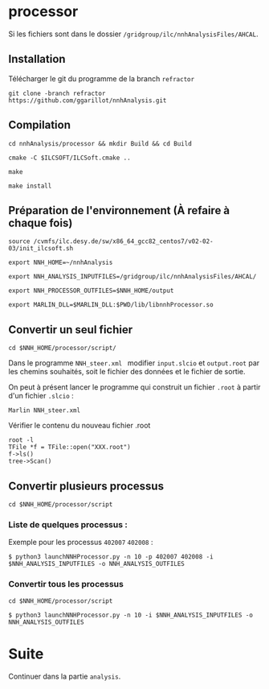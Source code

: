 # processor
Si les fichiers sont dans le dossier `/gridgroup/ilc/nnhAnalysisFiles/AHCAL`.

## Installation

Télécharger le git du programme de la branch `refractor`
```
git clone -branch refractor https://github.com/ggarillot/nnhAnalysis.git
```
## Compilation
```
cd nnhAnalysis/processor && mkdir Build && cd Build
```
```
cmake -C $ILCSOFT/ILCSoft.cmake ..
```
```
make
```
```
make install
```
## Préparation de l'environnement (À refaire à chaque fois)
```
source /cvmfs/ilc.desy.de/sw/x86_64_gcc82_centos7/v02-02-03/init_ilcsoft.sh
```
```
export NNH_HOME=~/nnhAnalysis
```
```
export NNH_ANALYSIS_INPUTFILES=/gridgroup/ilc/nnhAnalysisFiles/AHCAL/
```
```
export NNH_PROCESSOR_OUTFILES=$NNH_HOME/output
```
```
export MARLIN_DLL=$MARLIN_DLL:$PWD/lib/libnnhProcessor.so
```
## Convertir un seul fichier
```
cd $NNH_HOME/processor/script/
```
Dans le programme `NNH_steer.xml ` modifier `input.slcio` et `output.root` par les chemins souhaités, soit le fichier des données et le fichier de sortie.

On peut à présent lancer le programme qui construit un fichier `.root` à partir d'un fichier `.slcio` :
```
Marlin NNH_steer.xml 
```
Vérifier le contenu du nouveau fichier .root
```
root -l
TFile *f = TFile::open("XXX.root")
f->ls()
tree->Scan()
```
## Convertir plusieurs processus
```
cd $NNH_HOME/processor/script
```
### Liste de quelques processus :
Exemple pour les processus `402007` `402008` :
```
$ python3 launchNNHProcessor.py -n 10 -p 402007 402008 -i $NNH_ANALYSIS_INPUTFILES -o NNH_ANALYSIS_OUTFILES
```
### Convertir tous les processus
```
cd $NNH_HOME/processor/script
```
```
$ python3 launchNNHProcessor.py -n 10 -i $NNH_ANALYSIS_INPUTFILES -o NNH_ANALYSIS_OUTFILES
```
# Suite 
Continuer dans la partie `analysis`.
